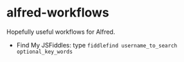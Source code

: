 # alfred-workflows
Hopefully useful workflows for Alfred.

* Find My JSFiddles: type `fiddlefind username_to_search optional_key_words`
